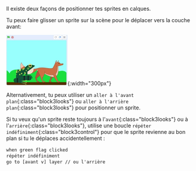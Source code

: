 Il existe deux façons de positionner tes sprites en calques.

Tu peux faire glisser un sprite sur la scène pour le déplacer vers la couche avant:

![Faire glisser un sprite sur la scène pour la déplacer vers l'avant, puis faire glisser un autre sprite sur la scène pour la déplacer vers l'avant.](images/drag-sprite-change-layers.gif){:width="300px"}

Alternativement, tu peux utiliser un `aller à l'avant plan`{:class="block3looks"} ou `aller à l'arrière plan`{:class="block3looks"} pour positionner un sprite.

Si tu veux qu'un sprite reste toujours à l'`avant`{:class="block3looks"} ou à l'`arrière`{:class="block3looks"}, utilise une boucle `répéter indéfiniment`{:class="block3control"} pour que le sprite revienne au bon plan si tu le déplaces accidentellement :

```blocks3
when green flag clicked
répéter indéfiniment
go to [avant v] layer // ou l'arrière
```
